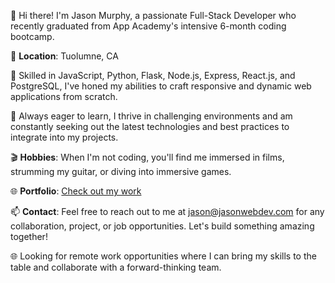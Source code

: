 👋 Hi there! I'm Jason Murphy, a passionate Full-Stack Developer who recently graduated from App Academy's intensive 6-month coding bootcamp.

📍 **Location**: Tuolumne, CA

🚀 Skilled in JavaScript, Python, Flask, Node.js, Express, React.js, and PostgreSQL, I've honed my abilities to craft responsive and dynamic web applications from scratch.

🌱 Always eager to learn, I thrive in challenging environments and am constantly seeking out the latest technologies and best practices to integrate into my projects.

🎬 **Hobbies**: When I'm not coding, you'll find me immersed in films, strumming my guitar, or diving into immersive games.

🌐 **Portfolio**: [Check out my work](https://my-portfolio-js.vercel.app/)

📫 **Contact**: Feel free to reach out to me at [jason@jasonwebdev.com](mailto:jason@jasonwebdev.com) for any collaboration, project, or job opportunities. Let's build something amazing together!

🌐 Looking for remote work opportunities where I can bring my skills to the table and collaborate with a forward-thinking team.
